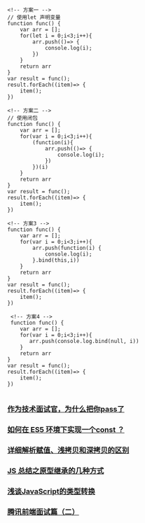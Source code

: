 ```
<!-- 方案一 -->
// 使用let 声明变量
function func() {
    var arr = [];
    for(let i = 0;i<3;i++){
        arr.push(()=> {
            console.log(i);
        })
    }
    return arr
}
var result = func();
result.forEach((item)=> {
    item();
})

<!-- 方案二 -->
// 使用闭包
function func() {
    var arr = [];
    for(var i = 0;i<3;i++){
        (function(i){
            arr.push(()=> {
                console.log(i);
            })
        })(i)
    }
    return arr
}
var result = func();
result.forEach((item)=> {
    item();
})

<!-- 方案3 -->
function func() {
    var arr = [];
    for(var i = 0;i<3;i++){
        arr.push(function(i) {
            console.log(i);
        }.bind(this,i))
    }
    return arr
}
var result = func();
result.forEach((item)=> {
    item();
})
 
 <!-- 方案4 -->
 function func() { 
    var arr = []; 
    for(var i = 0;i<3;i++){ 
       arr.push(console.log.bind(null, i)) 
    } 
    return arr 
} 
var result = func(); 
result.forEach((item)=> { 
    item(); 
}) 
 
```
### [作为技术面试官，为什么把你pass了](https://juejin.im/post/5c1e7a086fb9a049b82a7310)
### [如何在 ES5 环境下实现一个const ？](https://juejin.im/post/5c20dd39e51d457b8c1f3f30)
### [详细解析赋值、浅拷贝和深拷贝的区别](https://juejin.im/post/5c20509bf265da611b585bec#heading-6)
### [JS 总结之原型继承的几种方式](https://juejin.im/post/5c1f9fc0f265da6125781973)
### [浅谈JavaScript的类型转换](https://juejin.im/post/5c203d536fb9a049ef26960f)
### [腾讯前端面试篇（二）](https://juejin.im/post/5c1869ab6fb9a049f154207a)
